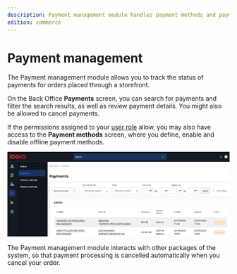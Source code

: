 ```yaml
---
description: Payment management module handles payment methods and payments, and allows interacting with them in the system.
edition: commerce
---
```


# Payment management

The Payment management module allows you to track the status of payments for orders placed through a storefront.

On the Back Office **Payments** screen, you can search for payments and filter the search results, as well as review payment details. 
You might also be allowed to cancel payments.

If the permissions assigned to your [user role](../permission_management/permissions_and_users.md) allow, you may also have access to the **Payment methods** screen, where you define, enable and disable offline payment methods.

![Payments screen](../img/payments_list.png "Payments screen")

The Payment management module interacts with other packages of the system, so that payment processing is cancelled automatically when you cancel your order.

